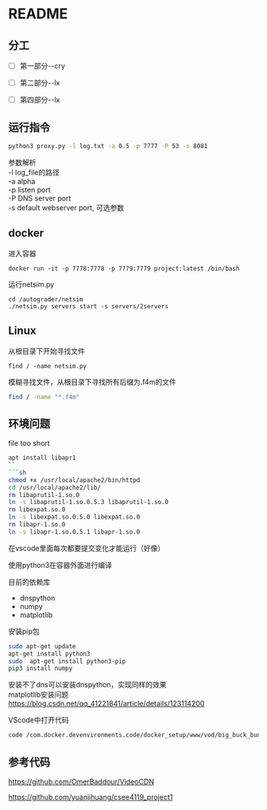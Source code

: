 
# README

## 分工
- [ ] 第一部分--cry
- [ ] 第二部分--lx
- [ ] 第四部分--lx


## 运行指令

```sh
python3 proxy.py -l log.txt -a 0.5 -p 7777 -P 53 -s 8081
```
参数解析  
-l log_file的路径  
-a alpha  
-p listen port  
-P DNS server port  
-s default webserver port, 可选参数  

## docker

进入容器

```
docker run -it -p 7778:7778 -p 7779:7779 project:latest /bin/bash
```



运行netsim.py

```
cd /autograder/netsim
./netsim.py servers start -s servers/2servers
```

## Linux

从根目录下开始寻找文件

```
find / -name netsim.py
```

模糊寻找文件，从根目录下寻找所有后缀为.f4m的文件
```sh
find / -name "*.f4m"
```

## 环境问题

file too short
```sh
apt install libapr1
``
```sh
chmod +x /usr/local/apache2/bin/httpd
cd /usr/local/apache2/lib/
rm libaprutil-1.so.0
ln -s libaprutil-1.so.0.5.3 libaprutil-1.so.0
rm libexpat.so.0
ln -s libexpat.so.0.5.0 libexpat.so.0
rm libapr-1.so.0
ln -s libapr-1.so.0.5.1 libapr-1.so.0
```

在vscode里面每次都要提交变化才能运行（好像）

使用python3在容器外面进行编译  

目前的依赖库
- dnspython
- numpy
- matplotlib

安装pip包
```sh
sudo apt-get update
apt-get install python3
sudo  apt-get install python3-pip
pip3 install numpy
```

安装不了dns可以安装dnspython，实现同样的效果  
matplotlib安装问题
https://blog.csdn.net/qq_41221841/article/details/123114200

VScode中打开代码
```sh
code /com.docker.devenvironments.code/docker_setup/www/vod/big_buck_bunny.f4m
```

## 参考代码

https://github.com/OmerBaddour/VideoCDN

https://github.com/yuanjihuang/csee4119_project1
